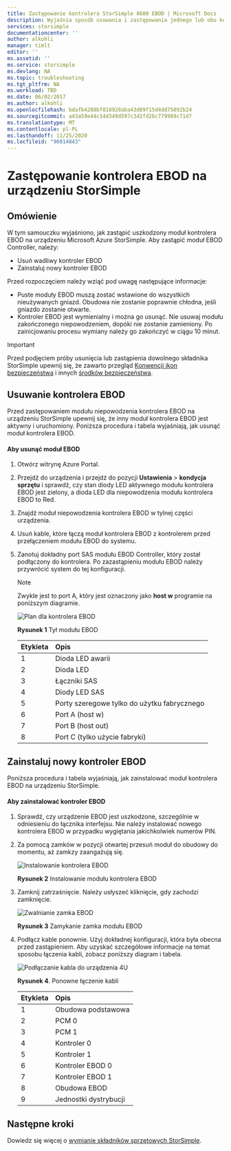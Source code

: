 ```yaml
---
title: Zastępowanie kontrolera StorSimple 8600 EBOD | Microsoft Docs
description: Wyjaśnia sposób usuwania i zastępowania jednego lub obu kontrolerów EBOD na urządzeniu z systemem StorSimple 8600.
services: storsimple
documentationcenter: ''
author: alkohli
manager: timlt
editor: ''
ms.assetid: ''
ms.service: storsimple
ms.devlang: NA
ms.topic: troubleshooting
ms.tgt_pltfrm: NA
ms.workload: TBD
ms.date: 06/02/2017
ms.author: alkohli
ms.openlocfilehash: bdafb4288bf818928aba43d09f15d4dd75092b24
ms.sourcegitcommit: a43a59e44c14d349d597c3d2fd2bc779989c71d7
ms.translationtype: MT
ms.contentlocale: pl-PL
ms.lasthandoff: 11/25/2020
ms.locfileid: "96014843"
---
```

# <a name="replace-an-ebod-controller-on-your-storsimple-device"></a>Zastępowanie kontrolera EBOD na urządzeniu StorSimple

## <a name="overview"></a>Omówienie
W tym samouczku wyjaśniono, jak zastąpić uszkodzony moduł kontrolera EBOD na urządzeniu Microsoft Azure StorSimple. Aby zastąpić moduł EBOD Controller, należy:

* Usuń wadliwy kontroler EBOD
* Zainstaluj nowy kontroler EBOD

Przed rozpoczęciem należy wziąć pod uwagę następujące informacje:

* Puste moduły EBOD muszą zostać wstawione do wszystkich nieużywanych gniazd. Obudowa nie zostanie poprawnie chłodna, jeśli gniazdo zostanie otwarte.
* Kontroler EBOD jest wymienialny i można go usunąć. Nie usuwaj modułu zakończonego niepowodzeniem, dopóki nie zostanie zamieniony. Po zainicjowaniu procesu wymiany należy go zakończyć w ciągu 10 minut.

> [!IMPORTANT]
> Przed podjęciem próby usunięcia lub zastąpienia dowolnego składnika StorSimple upewnij się, że zawarto przegląd [Konwencji ikon bezpieczeństwa](storsimple-8000-safety.md#safety-icon-conventions) i innych [środków bezpieczeństwa](storsimple-8000-safety.md).

## <a name="remove-an-ebod-controller"></a>Usuwanie kontrolera EBOD
Przed zastępowaniem modułu niepowodzenia kontrolera EBOD na urządzeniu StorSimple upewnij się, że inny moduł kontrolera EBOD jest aktywny i uruchomiony. Poniższa procedura i tabela wyjaśniają, jak usunąć moduł kontrolera EBOD.

#### <a name="to-remove-an-ebod-module"></a>Aby usunąć moduł EBOD
1. Otwórz witrynę Azure Portal.
2. Przejdź do urządzenia i przejdź do pozycji **Ustawienia**  >  **kondycja sprzętu** i sprawdź, czy stan diody LED aktywnego modułu kontrolera EBOD jest zielony, a dioda LED dla niepowodzenia modułu kontrolera EBOD to Red.
3. Znajdź moduł niepowodzenia kontrolera EBOD w tylnej części urządzenia.
4. Usuń kable, które łączą moduł kontrolera EBOD z kontrolerem przed przełączeniem modułu EBOD do systemu.
5. Zanotuj dokładny port SAS modułu EBOD Controller, który został podłączony do kontrolera. Po zazastąpieniu modułu EBOD należy przywrócić system do tej konfiguracji.
   
   > [!NOTE]
   > Zwykle jest to port A, który jest oznaczony jako **host w** programie na poniższym diagramie.
   
    ![Plan dla kontrolera EBOD](./media/storsimple-ebod-controller-replacement/IC741049.png)
   
     **Rysunek 1** Tył modułu EBOD
   
   | Etykieta | Opis |
   |:--- |:--- |
   | 1 |Dioda LED awarii |
   | 2 |Dioda LED |
   | 3 |Łączniki SAS |
   | 4 |Diody LED SAS |
   | 5 |Porty szeregowe tylko do użytku fabrycznego |
   | 6 |Port A (host w) |
   | 7 |Port B (host out) |
   | 8 |Port C (tylko użycie fabryki) |

## <a name="install-a-new-ebod-controller"></a>Zainstaluj nowy kontroler EBOD
Poniższa procedura i tabela wyjaśniają, jak zainstalować moduł kontrolera EBOD na urządzeniu StorSimple.

#### <a name="to-install-an-ebod-controller"></a>Aby zainstalować kontroler EBOD
1. Sprawdź, czy urządzenie EBOD jest uszkodzone, szczególnie w odniesieniu do łącznika interfejsu. Nie należy instalować nowego kontrolera EBOD w przypadku wygiętania jakichkolwiek numerów PIN.
2. Za pomocą zamków w pozycji otwartej przesuń moduł do obudowy do momentu, aż zamkzy zaangażują się.
   
    ![Instalowanie kontrolera EBOD](./media/storsimple-ebod-controller-replacement/IC741050.png)
   
    **Rysunek 2**  Instalowanie modułu kontrolera EBOD
3. Zamknij zatrzaśnięcie. Należy usłyszeć kliknięcie, gdy zachodzi zamknięcie.
   
    ![Zwalnianie zamka EBOD](./media/storsimple-ebod-controller-replacement/IC741047.png)
   
    **Rysunek 3**  Zamykanie zamka modułu EBOD
4. Podłącz kable ponownie. Użyj dokładnej konfiguracji, która była obecna przed zastąpieniem. Aby uzyskać szczegółowe informacje na temat sposobu łączenia kabli, zobacz poniższy diagram i tabela.
   
    ![Podłączanie kabla do urządzenia 4U](./media/storsimple-ebod-controller-replacement/IC770723.png)
   
    **Rysunek 4**. Ponowne łączenie kabli
   
   | Etykieta | Opis |
   |:--- |:--- |
   | 1 |Obudowa podstawowa |
   | 2 |PCM 0 |
   | 3 |PCM 1 |
   | 4 |Kontroler 0 |
   | 5 |Kontroler 1 |
   | 6 |Kontroler EBOD 0 |
   | 7 |Kontroler EBOD 1 |
   | 8 |Obudowa EBOD |
   | 9 |Jednostki dystrybucji |

## <a name="next-steps"></a>Następne kroki
Dowiedz się więcej o [wymianie składników sprzętowych StorSimple](storsimple-8000-hardware-component-replacement.md).

